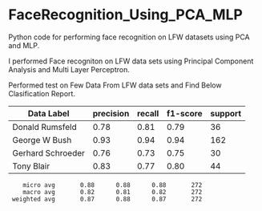 # FaceRecognition_Using_PCA_MLP
Python code for performing face recognition on LFW datasets using PCA and MLP.

I performed Face recogniton on LFW data sets using Principal Component Analysis and Multi Layer Perceptron.

Performed test on Few Data From LFW data sets and Find Below Clasification Report.

 |  Data Label  |       precision |   recall | f1-score |  support
|--------------|-----------------|----------|----------|---------|
 | Donald Rumsfeld |      0.78  |    0.81 |     0.79 |       36 |
 |   George W Bush  |     0.93   |   0.94  |    0.94  |     162  |
|Gerhard Schroeder  |     0.76    |  0.73   |   0.75      |  30  |
|  Tony Blair        |     0.83    |  0.77   |   0.80      |  44  |

        micro avg       0.88      0.88      0.88       272
        macro avg       0.82      0.81      0.82       272
     weighted avg       0.87      0.88      0.87       272
